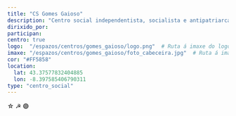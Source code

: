 ```yaml
---
title: "CS Gomes Gaioso"
description: "Centro social independentista, socialista e antipatriarcal"
dirixido_por:
participan:
centro: true
logo:  "/espazos/centros/gomes_gaioso/logo.png"  # Ruta á imaxe do logo
imaxe: "/espazos/centros/gomes_gaioso/foto_cabeceira.jpg"  # Ruta á imaxe de fondo
cor: "#FF5858"
location:
  lat: 43.37577832404885
  lon: -8.397585406790311
type: "centro_social"
---
```


☆ ☭ 🟣
